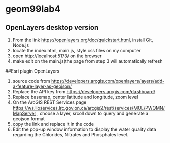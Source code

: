 # geom99lab4
## OpenLayers desktop version
1. From the link https://openlayers.org/doc/quickstart.html, install Git, Node.js
2. locate the index.html, main.js, style.css files on my computer
3. open http://localhost:5173/ on the browser
4. make edit on the main.js(the page from step 3 will automatically refresh 

##Esri plugin OpenLayers
1. source code from https://developers.arcgis.com/openlayers/layers/add-a-feature-layer-as-geojson/
2. Replace the API key from https://developers.arcgis.com/dashboard/
3. Replace basemap, center latitude and longitude, zoom level
4. On the ArcGIS REST Services page https://ws.lioservices.lrc.gov.on.ca/arcgis2/rest/services/MOE/PWQMN/MapServer , choose a layer, srcoll down to query and generate a geojson format
5. copy the link and replace it in the code
6. Edit the pop-up window information to display the water quality data regarding the Chlorides, Nitrates and Phosphates level.

